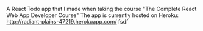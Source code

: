 A React Todo app that I made when taking the course "The Complete React Web App Developer Course"
The app is currently hosted on Heroku:
http://radiant-plains-47219.herokuapp.com/
fsdf
